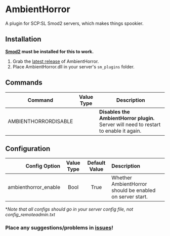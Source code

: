 # AmbientHorror
A plugin for SCP:SL Smod2 servers, which makes things spookier.

## Installation
**[Smod2](https://github.com/Grover-c13/Smod2) must be installed for this to work.**

1. Grab the [latest release](https://github.com/NeonWizard/SCP-AmbientHorror/releases/latest) of AmbientHorror.
2. Place AmbientHorror.dll in your server's `sm_plugins` folder.

## Commands
Command | Value Type | Description
--- | :---: | ---
AMBIENTHORRORDISABLE | | **Disables the AmbientHorror plugin.** Server will need to restart to enable it again.
## Configuration
Config Option | Value Type | Default Value | Description
--: | :---: | :---: | :--
ambienthorror_enable | Bool | True | Whether AmbientHorror should be enabled on server start.

**Note that all configs should go in your server config file, not config_remoteadmin.txt*

### Place any suggestions/problems in [issues](https://github.com/NeonWizard/SCP-AmbientHorror/issues)!
